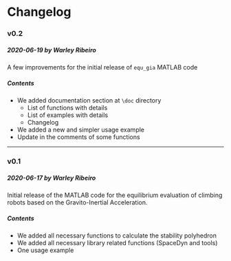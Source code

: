 # Changelog

### v0.2 ###

##### 2020-06-19 by Warley Ribeiro

A few improvements for the initial release of `equ_gia` MATLAB code

##### Contents

* We added documentation section at `\doc` directory
  * List of functions with details
  * List of examples with details
  * Changelog
* We added a new and simpler usage example
* Update in the comments of some functions

----

### v0.1 ###

##### 2020-06-17 by Warley Ribeiro

Initial release of the MATLAB code for the equilibrium evaluation of climbing robots based on the Gravito-Inertial Acceleration.

##### Contents

* We added all necessary functions to calculate the stability polyhedron
* We added all necessary library related functions (SpaceDyn and tools)
* One usage example